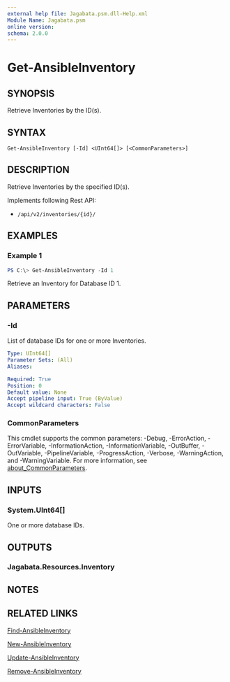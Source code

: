 ```yaml
---
external help file: Jagabata.psm.dll-Help.xml
Module Name: Jagabata.psm
online version:
schema: 2.0.0
---
```


# Get-AnsibleInventory

## SYNOPSIS
Retrieve Inventories by the ID(s).

## SYNTAX

```
Get-AnsibleInventory [-Id] <UInt64[]> [<CommonParameters>]
```

## DESCRIPTION
Retrieve Inventories by the specified ID(s).

Implements following Rest API:  
- `/api/v2/inventories/{id}/`  

## EXAMPLES

### Example 1
```powershell
PS C:\> Get-AnsibleInventory -Id 1
```

Retrieve an Inventory for Database ID 1.

## PARAMETERS

### -Id
List of database IDs for one or more Inventories.

```yaml
Type: UInt64[]
Parameter Sets: (All)
Aliases:

Required: True
Position: 0
Default value: None
Accept pipeline input: True (ByValue)
Accept wildcard characters: False
```

### CommonParameters
This cmdlet supports the common parameters: -Debug, -ErrorAction, -ErrorVariable, -InformationAction, -InformationVariable, -OutBuffer, -OutVariable, -PipelineVariable, -ProgressAction, -Verbose, -WarningAction, and -WarningVariable. For more information, see [about_CommonParameters](http://go.microsoft.com/fwlink/?LinkID=113216).

## INPUTS

### System.UInt64[]
One or more database IDs.

## OUTPUTS

### Jagabata.Resources.Inventory
## NOTES

## RELATED LINKS

[Find-AnsibleInventory](Find-AnsibleInventory.md)

[New-AnsibleInventory](New-AnsibleInventory.md)

[Update-AnsibleInventory](Update-AnsibleInventory.md)

[Remove-AnsibleInventory](Remove-AnsibleInventory.md)
